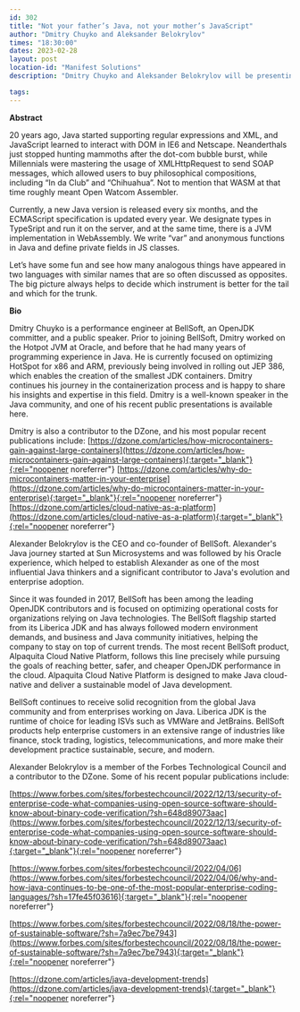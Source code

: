 ```yaml
---
id: 302
title: "Not your father’s Java, not your mother’s JavaScript"
author: "Dmitry Chuyko and Aleksander Belokrylov"
times: "18:30:00"
dates: 2023-02-28
layout: post
location-id: "Manifest Solutions"
description: "Dmitry Chuyko and Aleksander Belokrylov will be presenting Not your father’s Java, not your mother’s JavaScript"

tags: 
---
```


**Abstract**

20 years ago, Java started supporting regular expressions and XML, and JavaScript learned to interact with DOM in IE6 and Netscape. Neanderthals just stopped hunting mammoths after the dot-com bubble burst, while Millennials were mastering the usage of XMLHttpRequest to send SOAP messages, which allowed users to buy philosophical compositions, including “In da Club” and “Chihuahua”. Not to mention that WASM at that time roughly meant Open Watcom Assembler.

Currently, a new Java version is released every six months, and the ECMAScript specification is updated every year. We designate types in TypeSript and run it on the server, and at the same time, there is a JVM implementation in WebAssembly. We write “var” and anonymous functions in Java and define private fields in JS classes.

Let’s have some fun and see how many analogous things have appeared in two languages with similar names that are so often discussed as opposites. The big picture always helps to decide which instrument is better for the tail and which for the trunk.

**Bio**

Dmitry Chuyko is a performance engineer at BellSoft, an OpenJDK committer, and a public speaker. Prior to joining BellSoft, Dmitry worked on the Hotpot JVM at Oracle, and before that he had many years of programming experience in Java. He is currently focused on optimizing HotSpot for x86 and ARM, previously being involved in rolling out JEP 386, which enables the creation of the smallest JDK containers. Dmitry continues his journey in the containerization process and is happy to share his insights and expertise in this field. Dmitry is a well-known speaker in the Java community, and one of his recent public presentations is available here.

Dmitry is also a contributor to the DZone, and his most popular recent publications include:
[https://dzone.com/articles/how-microcontainers-gain-against-large-containers](https://dzone.com/articles/how-microcontainers-gain-against-large-containers){:target="_blank"}{:rel="noopener noreferrer"}
[https://dzone.com/articles/why-do-microcontainers-matter-in-your-enterprise](https://dzone.com/articles/why-do-microcontainers-matter-in-your-enterprise){:target="_blank"}{:rel="noopener noreferrer"}
[https://dzone.com/articles/cloud-native-as-a-platform](https://dzone.com/articles/cloud-native-as-a-platform){:target="_blank"}{:rel="noopener noreferrer"}

Alexander Belokrylov is the CEO and co-founder of BellSoft. Alexander's Java journey started at Sun Microsystems and was followed by his Oracle experience, which helped to establish Alexander as one of the most influential Java thinkers and a significant contributor to Java's evolution and enterprise adoption.

Since it was founded in 2017, BellSoft has been among the leading OpenJDK contributors and is focused on optimizing operational costs for organizations relying on Java technologies. The BellSoft flagship started from its Liberica JDK and has always followed modern environment demands, and business and Java community initiatives, helping the company to stay on top of current trends. The most recent BellSoft product, Alpaquita Cloud Native Platform, follows this line precisely while pursuing the goals of reaching better, safer, and cheaper OpenJDK performance in the cloud. Alpaquita Cloud Native Platform is designed to make Java cloud-native and deliver a sustainable model of Java development.

BellSoft continues to receive solid recognition from the global Java community and from enterprises working on Java. Liberica JDK is the runtime of choice for leading ISVs such as VMWare and JetBrains. BellSoft products help enterprise customers in an extensive range of industries like finance, stock trading, logistics, telecommunications, and more make their development practice sustainable, secure, and modern.

Alexander Belokrylov is a member of the Forbes Technological Council and a contributor to the DZone. Some of his recent popular publications include:

[https://www.forbes.com/sites/forbestechcouncil/2022/12/13/security-of-enterprise-code-what-companies-using-open-source-software-should-know-about-binary-code-verification/?sh=648d89073aac](https://www.forbes.com/sites/forbestechcouncil/2022/12/13/security-of-enterprise-code-what-companies-using-open-source-software-should-know-about-binary-code-verification/?sh=648d89073aac){:target="_blank"}{:rel="noopener noreferrer"}

[https://www.forbes.com/sites/forbestechcouncil/2022/04/06](https://www.forbes.com/sites/forbestechcouncil/2022/04/06/why-and-how-java-continues-to-be-one-of-the-most-popular-enterprise-coding-languages/?sh=17fe45f03616){:target="_blank"}{:rel="noopener noreferrer"}

[https://www.forbes.com/sites/forbestechcouncil/2022/08/18/the-power-of-sustainable-software/?sh=7a9ec7be7943](https://www.forbes.com/sites/forbestechcouncil/2022/08/18/the-power-of-sustainable-software/?sh=7a9ec7be7943){:target="_blank"}{:rel="noopener noreferrer"}

[https://dzone.com/articles/java-development-trends](https://dzone.com/articles/java-development-trends){:target="_blank"}{:rel="noopener noreferrer"}

